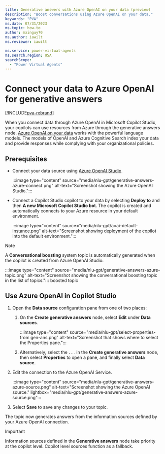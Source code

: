 ```yaml
---
title: Generative answers with Azure OpenAI on your data (preview)
description: "Boost conversations using Azure OpenAI on your data."
keywords: "PVA"
ms.date: 07/31/2023
ms.topic: how-to
author: mainguy70
ms.author: iawilt
ms.reviewer: iawilt

ms.service: power-virtual-agents
ms.search.region: USA
searchScope:
  - "Power Virtual Agents"
---
```


# Connect your data to Azure OpenAI for generative answers

[!INCLUDE[pva-rebrand](includes/pva-rebrand.md)]

When you connect data through Azure OpenAI in Microsoft Copilot Studio, your copilots can use resources from Azure through the generative answers node. [Azure OpenAI on your data](/azure/ai-services/openai/concepts/use-your-data) works with the powerful language models. The models of OpenAI and Azure Cognitive Search index your data and provide responses while complying with your organizational policies.

## Prerequisites

- Connect your data source using [Azure OpenAI Studio](https://openai.studio-ppe.azure.com/).

  :::image type="content" source="media/nlu-gpt/generative-answers-azure-connect.png" alt-text="Screenshot showing the Azure OpenAI Studio.":::

- Connect a Copilot Studio copilot to your data by selecting **Deploy to** and then **A new Microsoft Copilot Studio bot**. The copilot is created and automatically connects to your Azure resource in your default environment.

  :::image type="content" source="media/nlu-gpt/aoai-default-instance.png" alt-text="Screenshot showing deployment of the copilot into the default environment.":::

> [!NOTE]
> A **Conversational boosting** system topic is automatically generated when the copilot is created from Azure OpenAI Studio.
>  
> :::image type="content" source="media/nlu-gpt/generative-answers-azure-topic.png" alt-text="Screenshot showing the conversational boosting topic in the list of topics."::: boosted topic

## Use Azure OpenAI in Copilot Studio

1. Open the **Data source** configuration pane from one of two places:

   1. On the **Create generative answers** node, select **Edit** under **Data sources**.

      :::image type="content" source="media/nlu-gpt/select-properties-from gen-ans.png" alt-text="Screenshot that shows where to select the Properties pane.":::

   1. Alternatively, select the `...` in the **Create generative answers** node, then select **Properties** to open a pane, and finally select **Data source**.

1. Edit the connection to the Azure OpenAI Service.

   :::image type="content" source="media/nlu-gpt/generative-answers-azure-source.png" alt-text="Screenshot showing the Azure OpenAI source." lightbox="media/nlu-gpt/generative-answers-azure-source.png":::

1. Select **Save** to save any changes to your topic.

The topic now generates answers from the information sources defined by your Azure OpenAI connection.

> [!IMPORTANT]
> Information sources defined in the **Generative answers** node take priority at the copilot level. Copilot level sources function as a fallback.
